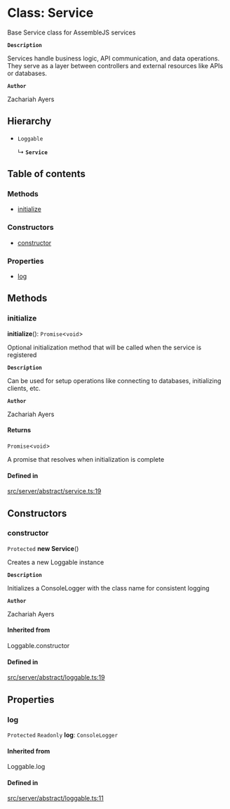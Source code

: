 # Class: Service

Base Service class for AssembleJS services

**`Description`**

Services handle business logic, API communication, and data operations.
They serve as a layer between controllers and external resources like APIs or databases.

**`Author`**

Zachariah Ayers

## Hierarchy

- `Loggable`

  ↳ **`Service`**

## Table of contents

### Methods

- [initialize](Service.md#initialize)

### Constructors

- [constructor](Service.md#constructor)

### Properties

- [log](Service.md#log)

## Methods

### initialize

**initialize**(): `Promise`<`void`\>

Optional initialization method that will be called when the service is registered

**`Description`**

Can be used for setup operations like connecting to databases, initializing clients, etc.

**`Author`**

Zachariah Ayers

#### Returns

`Promise`<`void`\>

A promise that resolves when initialization is complete

#### Defined in

[src/server/abstract/service.ts:19](https://github.com/zjayers/AssembleJS/blob/b7f8979/src/server/abstract/service.ts#L19)

## Constructors

### constructor

`Protected` **new Service**()

Creates a new Loggable instance

**`Description`**

Initializes a ConsoleLogger with the class name for consistent logging

**`Author`**

Zachariah Ayers

#### Inherited from

Loggable.constructor

#### Defined in

[src/server/abstract/loggable.ts:19](https://github.com/zjayers/AssembleJS/blob/b7f8979/src/server/abstract/loggable.ts#L19)

## Properties

### log

 `Protected` `Readonly` **log**: `ConsoleLogger`

#### Inherited from

Loggable.log

#### Defined in

[src/server/abstract/loggable.ts:11](https://github.com/zjayers/AssembleJS/blob/b7f8979/src/server/abstract/loggable.ts#L11)
